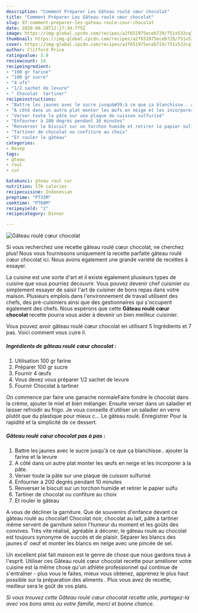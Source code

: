 ```yaml
---
description: "Comment Préparer Les Gâteau roulé cœur chocolat"
title: "Comment Préparer Les Gâteau roulé cœur chocolat"
slug: 97-comment-preparer-les-gateau-roule-cour-chocolat
date: 2020-06-28T12:17:34.775Z
image: https://img-global.cpcdn.com/recipes/a2f651975eceb729/751x532cq70/gateau-roule-coeur-chocolat-photo-principale-de-la-recette.jpg
thumbnail: https://img-global.cpcdn.com/recipes/a2f651975eceb729/751x532cq70/gateau-roule-coeur-chocolat-photo-principale-de-la-recette.jpg
cover: https://img-global.cpcdn.com/recipes/a2f651975eceb729/751x532cq70/gateau-roule-coeur-chocolat-photo-principale-de-la-recette.jpg
author: Clifford Price
ratingvalue: 3.8
reviewcount: 14
recipeingredient:
- "100 gr farine"
- "100 gr sucre"
- "4 ufs"
- "1/2 sachet de levure"
- " Chocolat  tartiner"
recipeinstructions:
- "Battre les jaunes avec le sucre jusqu&#39;à ce que ça blanchisse.. ajouter la farine et la levure"
- "A côté dans un autre plat monter les œufs en neige et les incorporer à la pâte."
- "Verser toute la pâte sur une plaque de cuisson sulfurisé"
- "Enfourner à 200 degrés pendant 10 minutes"
- "Renverser le biscuit sur un torchon humide et retirer le papier sulfu"
- "Tartiner de chocolat ou confiture au choix"
- "Et rouler le gâteau"
categories:
- Resep
tags:
- gteau
- roul
- cur

katakunci: gteau roul cur 
nutrition: 176 calories
recipecuisine: Indonesian
preptime: "PT33M"
cooktime: "PT60M"
recipeyield: "2"
recipecategory: Dinner

---
```



![Gâteau roulé cœur chocolat](https://img-global.cpcdn.com/recipes/a2f651975eceb729/751x532cq70/gateau-roule-coeur-chocolat-photo-principale-de-la-recette.jpg)

Si vous recherchez une recette gâteau roulé cœur chocolat, ne cherchez plus! Nous vous fournissons uniquement la recette parfaite gâteau roulé cœur chocolat ici. Nous avons également une grande variété de recettes à essayer.

La cuisine est une sorte d'art et il existe également plusieurs types de cuisine que vous pourriez découvrir. Vous pouvez devenir chef cuisinier ou simplement essayer de saisir l'art de cuisiner de bons repas dans votre maison. Plusieurs emplois dans l'environnement de travail utilisent des chefs, des pré-cuisiniers ainsi que des gestionnaires qui s'occupent également des chefs. Nous espérons que cette <strong> Gâteau roulé cœur chocolat </strong> recette pourra vous aider à devenir un bien meilleur cuisinier.

<!--inarticleads1-->

Vous pouvez avoir gâteau roulé cœur chocolat en utilisant 5 Ingrédients et 7 pas. Voici comment vous cuire il.

##### Ingrédients de gâteau roulé cœur chocolat :

1. Utilisation 100 gr farine
1. Préparer 100 gr sucre
1. Fournir 4 œufs
1. Vous devez vous préparer 1/2 sachet de levure
1. Fournir  Chocolat à tartiner


On commence par faire une ganache normaleFaire fondre le chocolat dans la crème, ajouter le miel et bien mélanger. Ensuite verser dans un saladier et laisser refroidir au frigo. Je vous conseille d&#39;utiliser un saladier en verre plutôt que du plastique pour mieux c… Le gâteau roulé. Enregistrer Pour la rapidité et la simplicité de ce dessert. 

<!--inarticleads2-->

##### Gâteau roulé cœur chocolat pas à pas :

1. Battre les jaunes avec le sucre jusqu&#39;à ce que ça blanchisse.. ajouter la farine et la levure
1. A côté dans un autre plat monter les œufs en neige et les incorporer à la pâte.
1. Verser toute la pâte sur une plaque de cuisson sulfurisé
1. Enfourner à 200 degrés pendant 10 minutes
1. Renverser le biscuit sur un torchon humide et retirer le papier sulfu
1. Tartiner de chocolat ou confiture au choix
1. Et rouler le gâteau


A vous de décliner la garniture. Que de souvenirs d&#39;enfance devant ce gâteau roulé au chocolat! Chocolat noir, chocolat au lait, pâte à tartiner même servent de garniture selon l&#39;humeur du moment et les goûts des convives. Très vite réalisé, agréable à décorer, le gâteau roulé au chocolat est toujours synonyme de succès et de plaisir. Séparer les blancs des jaunes d&#39; oeuf et monter les blancs en neige avec une pincée de sel. 

<!--inarticleads1-->

<p>
Un excellent plat fait maison est le genre de chose que nous gardons tous à l'esprit. Utiliser ces Gâteau roulé cœur chocolat recette pour améliorer votre cuisine est la même chose qu'un athlète professionnel qui continue de s'entraîner - plus vous le faites, mieux vous obtenez, apprenez le plus haut possible sur la préparation des aliments . Plus vous avez de recette, meilleur sera le goût de vos plats.
</p>

<p>
<i>Si vous trouvez cette Gâteau roulé cœur chocolat recette utile, partagez-la avec vos bons amis ou votre famille, merci et bonne chance.</i>
</p>
